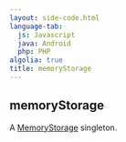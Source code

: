 ```yaml
---
layout: side-code.html
language-tab:
  js: Javascript
  java: Android
  php: PHP
algolia: true
title: memoryStorage
---
```


## memoryStorage

A [MemoryStorage](/sdk-reference/memory-storage) singleton.
